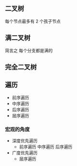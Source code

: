 ## 二叉树

每个节点最多有 2 个孩子节点

## 满二叉树

简言之 每个分支都是满的

## 完全二叉树

## 遍历

- 前序遍历
- 中序遍历
- 后序遍历
- 层序遍历

### 宏观的角度

- 深度优先遍历
  - 前序遍历 中序遍历 后序遍历
- 广度优先遍历
  - 层序遍历
